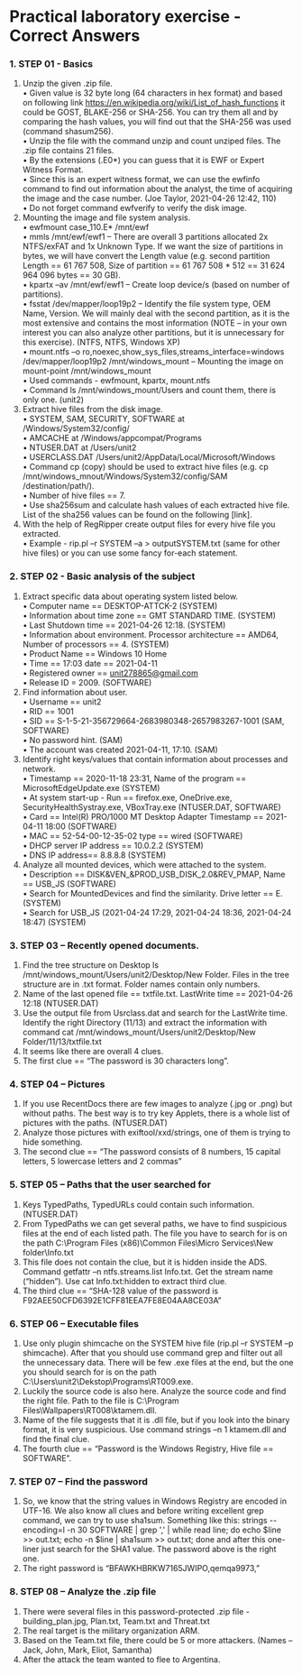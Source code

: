 # Practical laboratory exercise - Correct Answers

### 1. STEP 01 - Basics
1.	Unzip the given .zip file.  
•	Given value is 32 byte long (64 characters in hex format) and based on following link https://en.wikipedia.org/wiki/List_of_hash_functions it could be GOST, BLAKE-256 or SHA-256. You can try them all and by comparing the hash values, you will find out that the SHA-256 was used (command shasum256).   
•	Unzip the file with the command unzip and count unziped files. The .zip file contains 21 files.  
•	By the extensions (.E0*) you can guess that it is EWF or Expert Witness Format.   
•	Since this is an expert witness format, we can use the ewfinfo command to find out information about the analyst, the time of acquiring the image and the case number. (Joe Taylor, 2021-04-26 12:42, 110)  
•	Do not forget command ewfverify to verify the disk image.  
2.	Mounting the image and file system analysis.  
•	ewfmount case_110.E* /mnt/ewf  
•	mmls /mnt/ewf/ewf1 – There are overall 3 partitions allocated 2x NTFS/exFAT and 1x Unknown Type.  If we want the size of partitions in bytes, we will have convert the Length value (e.g. second partition Length == 61 767 508, Size of partition == 61 767 508 * 512 == 31 624 964 096 bytes == 30 GB).  
•	kpartx –av /mnt/ewf/ewf1 – Create loop device/s (based on number of partitions).  
•	fsstat /dev/mapper/loop19p2 – Identify the file system type, OEM Name, Version. We will mainly deal with the second partition, as it is the most extensive and contains the most information (NOTE – in your own interest you can also analyze other partitions, but it is unnecessary for this exercise). (NTFS, NTFS, Windows XP)   
•	mount.ntfs –o ro,noexec,show_sys_files,streams_interface=windows /dev/mapper/loop19p2 /mnt/windows_mount – Mounting the image on mount-point /mnt/windows_mount  
•	Used commands - ewfmount, kpartx, mount.ntfs  
•	Command ls /mnt/windows_mount/Users and count them, there is only one. (unit2)  
3.	Extract hive files from the disk image.  
•	SYSTEM, SAM, SECURITY, SOFTWARE at /Windows/System32/config/  
•	AMCACHE at /Windows/appcompat/Programs  
•	NTUSER.DAT at /Users/unit2  
•	USERCLASS.DAT /Users/unit2/AppData/Local/Microsoft/Windows  
•	Command cp (copy) should be used to extract hive files (e.g. cp /mnt/windows_mnout/Windows/System32/config/SAM /destination/path/).  
•	Number of hive files  == 7.   
•	Use sha256sum and calculate hash values of each extracted hive file. List of the sha256 values can be found on the following [link].  
4.	With the help of RegRipper create output files for every hive file you extracted.  
•	Example - rip.pl –r SYSTEM –a > outputSYSTEM.txt (same for other hive files) or you can use some fancy for-each statement.  



### 2. STEP 02 - Basic analysis of the subject  
1.	Extract specific data about operating system listed below.  
•	Computer name == DESKTOP-ATTCK-2 (SYSTEM)  
•	Information about time zone == GMT STANDARD TIME. (SYSTEM)  
•	Last Shutdown time == 2021-04-26 12:18. (SYSTEM)  
•	Information about environment. Processor architecture == AMD64, Number of processors ==  4. (SYSTEM)  
•	Product Name == Windows 10 Home  
•	Time == 17:03 date == 2021-04-11  
•	Registered owner == unit278865@gmail.com  
•	Release ID = 2009. (SOFTWARE)  
2.	Find information about user.  
•	Username == unit2  
•	RID == 1001  
•	SID == S-1-5-21-356729664-2683980348-2657983267-1001 (SAM, SOFTWARE)  
•	No password hint. (SAM)  
•	The account was created 2021-04-11, 17:10. (SAM)  
3.	Identify right keys/values that contain information about processes and network.  
•	Timestamp == 2020-11-18 23:31, Name of the program == MicrosoftEdgeUpdate.exe (SYSTEM)  
•	At system start-up - Run == firefox.exe, OneDrive.exe, SecurityHealthSystray.exe, VBoxTray.exe (NTUSER.DAT, SOFTWARE)  
•	Card == Intel(R) PRO/1000 MT Desktop Adapter Timestamp == 2021-04-11 18:00 (SOFTWARE)  
•	MAC == 52-54-00-12-35-02 type == wired (SOFTWARE)  
•	DHCP server IP address == 10.0.2.2 (SYSTEM)  
•	DNS IP address== 8.8.8.8 (SYSTEM)  
4.	Analyze all mounted devices, which were attached to the system.  
•	Description == DISK&VEN_&PROD_USB_DISK_2.0&REV_PMAP, Name == USB_JS (SOFTWARE)  
•	Search for MountedDevices and find the similarity. Drive letter == E. (SYSTEM)  
•	Search for USB_JS (2021-04-24 17:29, 2021-04-24 18:36, 2021-04-24 18:47) (SYSTEM)  


### 3. STEP 03 – Recently opened documents.  
1.	Find the tree structure on Desktop ls /mnt/windows_mount/Users/unit2/Desktop/New Folder. Files in the tree structure are in .txt format. Folder names contain only numbers.  
2.	Name of the last opened file == txtfile.txt. LastWrite time == 2021-04-26 12:18 (NTUSER.DAT)  
3.	Use the output file from Usrclass.dat and search for the LastWrite time. Identify the right Directory (11/13) and extract the information with command cat /mnt/windows_mount/Users/unit2/Desktop/New Folder/11/13/txtfile.txt  
4.	It seems like there are overall 4 clues.  
5.	The first clue == “The password is 30 characters long”.  


### 4. STEP 04 – Pictures  
1.	If you use RecentDocs there are few images to analyze (.jpg or .png) but without paths. The best way is to try key Applets, there is a whole list of pictures with the paths. (NTUSER.DAT)  
2.	Analyze those pictures with exiftool/xxd/strings, one of them is trying to hide something.   
3.	The second clue == “The password consists of 8 numbers, 15 capital letters, 5 lowercase letters and 2 commas”  


### 5. STEP 05 – Paths that the user searched for  
1.	Keys TypedPaths, TypedURLs could contain such information. (NTUSER.DAT)  
2.	From TypedPaths we can get several paths, we have to find suspicious files at the end of each listed path. The file you have to search for is on the path C:\Program Files (x86)\Common Files\Micro Services\New folder\Info.txt  
3.	This file does not contain the clue, but it is hidden inside the ADS. Command getfattr –n ntfs.streams.list Info.txt. Get the stream name (“hidden”). Use cat Info.txt:hidden to extract third clue.  
4.	The third clue == “SHA-128 value of the password is F92AEE50CFD6392E1CFF81EEA7FE8E04AA8CE03A”  


### 6. STEP 06 – Executable files  
1.	Use only plugin shimcache on the SYSTEM hive file (rip.pl –r SYSTEM –p shimcache). After that you should use command grep and filter out all the unnecessary data. There will be few .exe files at the end, but the one you should search for is on the path C:\Users\unit2\Dekstop\Programs\RT009.exe.   
2.	Luckily the source code is also here. Analyze the source code and find the right file. Path to the file is C:\Program Files\Wallpapers\RT008\ktamem.dll.  
3.	Name of the file suggests that it is .dll file, but if you look into the binary format, it is very suspicious. Use command strings –n 1 ktamem.dll and find the final clue.  
4.	The fourth clue ==  “Password is the Windows Registry, Hive file == SOFTWARE”.  


### 7. STEP 07 – Find the password  
1.	So, we know that the string values in Windows Registry are encoded in UTF-16. We also know all clues and before writing excellent grep command, we can try to use sha1sum. Something like this: strings --encoding=l -n 30 SOFTWARE | grep ',' | while read line; do echo $line >> out.txt; echo -n $line | sha1sum >> out.txt; done and after this one-liner just search for the SHA1 value. The password above is the right one.   
2.	The right password is “BFAWKHBRKW7165JWIPO,qemqa9973,”  


### 8. STEP 08 – Analyze the .zip file  
1.	There were several files in this password-protected .zip file - building_plan.jpg, Plan.txt, Team.txt and Threat.txt   
2.	The real target is the military organization ARM.  
3.	Based on the Team.txt file, there could be 5 or more attackers. (Names – Jack, John, Mark, Eliot, Samantha)  
4.	After the attack the team wanted to flee to Argentina.  



[//]: #
[hash]: <https://github.com/57972887/LaboratoryExerciseWR/blob/master/Documents/Manuals/Necessary%20Tools.md>